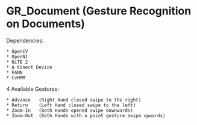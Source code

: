 # GR_Document (Gesture Recognition on Documents)
Dependencies:

    * OpenCV
    * OpenNI
    * NiTE 2
    * A Kinect Device
    * FANN
    * CvHMM

4 Available Gestures:

    * Advance   (Right Hand closed swipe to the right)
    * Return    (Left Hand closed swipe to the left)
    * Zoom-In   (Both Hands opened swipe downwards)
    * Zoom-Out  (Both Hands with a point gesture swipe upwards)


